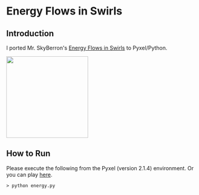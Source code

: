 # Energy Flows in Swirls

## Introduction

I ported Mr. SkyBerron's [Energy Flows in Swirls](https://twitter.com/SkyBerron/status/1582370900980080641) to Pyxel/Python. 

<img src="https://github.com/jay-kumogata/FractalArts/blob/main/pyxel/energy/screenshots/energy04.gif" width="216"> 

## How to Run

Please execute the following from the Pyxel (version 2.1.4) environment.
Or you can play [here](https://kitao.github.io/pyxel/wasm/launcher/?run=jay-kumogata.FractalArts.pyxel.energy.energy&packages=numpy).

	> python energy.py
